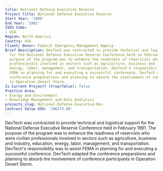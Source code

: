 ```yaml
---
title: National Defense Executive Reserve
Project Title: National Defense Executive Reserve
Start Year: '1989'
End Year: '1991'
ISO3 Code:
- USA
Region: North America
Country: USA
Client/ Donor: Federal Emergency Management Agency
Brief Description: DevTech was contracted to provide technical and logistical support
  for the National Defense Executive Reserve Conference held in February 1991. The
  purpose of the program was to enhance the readiness of reservists who were civilian
  professionals involved in sectors such as agriculture, business and industry, education,
  energy, labor, management, and transportation. DevTech's responsibility was to assist
  FEMA in planning for and executing a successful conference. DevTech adapted the
  conference preparations and planning to absorb the involvement of conference participants
  in Operation Desert Storm.
Is Current Project? (true/false): false
Practice Area:
- Energy and Environment
- Knowledge Management and Data Analytics
projects_slug: National-Defense-Executive-Res
Contract Value USD: '196173.00'
---
```


DevTech was contracted to provide technical and logistical support for the National Defense Executive Reserve Conference held in February 1991. The purpose of the program was to enhance the readiness of reservists who were civilian professionals involved in sectors such as agriculture, business and industry, education, energy, labor, management, and transportation. DevTech's responsibility was to assist FEMA in planning for and executing a successful conference. DevTech adapted the conference preparations and planning to absorb the involvement of conference participants in Operation Desert Storm.